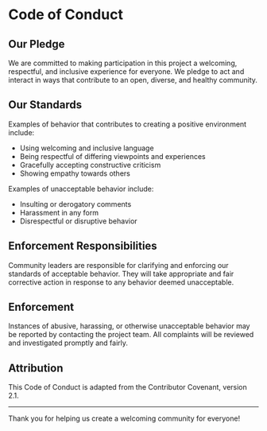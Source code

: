 # Code of Conduct

## Our Pledge

We are committed to making participation in this project a welcoming, respectful, and inclusive experience for everyone. We pledge to act and interact in ways that contribute to an open, diverse, and healthy community.

## Our Standards

Examples of behavior that contributes to creating a positive environment include:

- Using welcoming and inclusive language
- Being respectful of differing viewpoints and experiences
- Gracefully accepting constructive criticism
- Showing empathy towards others

Examples of unacceptable behavior include:

- Insulting or derogatory comments
- Harassment in any form
- Disrespectful or disruptive behavior

## Enforcement Responsibilities

Community leaders are responsible for clarifying and enforcing our standards of acceptable behavior. They will take appropriate and fair corrective action in response to any behavior deemed unacceptable.

## Enforcement

Instances of abusive, harassing, or otherwise unacceptable behavior may be reported by contacting the project team. All complaints will be reviewed and investigated promptly and fairly.

## Attribution

This Code of Conduct is adapted from the Contributor Covenant, version 2.1.

---

Thank you for helping us create a welcoming community for everyone!
